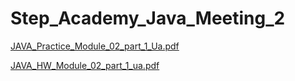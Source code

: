 # Step_Academy_Java_Meeting_2
[JAVA_Practice_Module_02_part_1_Ua.pdf](https://github.com/SvitLanaSvit/Step_Academy_Java_Meeting_2/blob/main/asserts/JAVA_Practice_Module_02_part_1_Ua.pdf)

[JAVA_HW_Module_02_part_1_ua.pdf](https://github.com/SvitLanaSvit/Step_Academy_Java_Meeting_2/blob/main/asserts/JAVA_HW_Module_02_part_1_ua.pdf)
